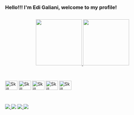 ### Hello!!! I'm Edi Galiani, welcome to my profile!

##

<!--

- 🔭 I’m currently working on ...
- 🌱 I’m currently learning ...
- 👯 I’m looking to collaborate on ...
- 🤔 I’m looking for help with ...
- 💬 Ask me about ...
- 📫 How to reach me: ...
- 😄 Pronouns: ...
- ⚡ Fun fact: ...
-->
 
 
 <div align= "center">
  <a href="https://github.com/EdiGaliani/EdiGaliani">
   <img height="150em" src="https://github-readme-stats.vercel.app/api/top-langs/?username=EdiGaliani&theme=dark&layout=compact&count_private=true" />
   <img height="150em" src="https://github-readme-stats.vercel.app/api?username=EdiGaliani&theme=dark&count_private=true&show_icons=true" />
  </a>
</div>

##

<br/>
<div style="display: inline_block;">
 <img align="center" height="30" width="40" alt="Skill html"src="https://cdn.jsdelivr.net/gh/devicons/devicon/icons/html5/html5-original.svg" />
 <img align="center" height="30" width="40" alt="Skill css"src="https://cdn.jsdelivr.net/gh/devicons/devicon/icons/css3/css3-original.svg" />
 <img align="center" height="30" width="40" alt="Skill nodejs"src="https://cdn.jsdelivr.net/gh/devicons/devicon/icons/nodejs/nodejs-original.svg" />
 <img align="center" height="30" width="40" alt="Skill react" src="https://cdn.jsdelivr.net/gh/devicons/devicon/icons/react/react-original.svg" />
 <img align="center" height="30" width="40" alt="Skill php" src="https://cdn.jsdelivr.net/gh/devicons/devicon/icons/php/php-plain.svg" />
</div>

##

<br/>
<div>
 <a href="https://www.linkedin.com/in/edi-galiani-b8b51763/" target="_blank"  alt="Galiani Linkedin link"><img src=https://img.shields.io/badge/LinkedIn-0077B5?style=for-the-badge&logo=linkedin&logoColor=white  />
  <a href = "mailto:edigaliano@gmail.com"><img src="https://img.shields.io/badge/-Gmail-%23333?style=for-the-badge&logo=gmail&logoColor=white" target="_blank"></a>
    <a href="https://www.facebook.com/edi.galiano" target="_blank"  alt="Galiano Facebook link"><img src=https://img.shields.io/badge/Facebook-1877F2?style=for-the-badge&logo=facebook&logoColor=white  />
  <a href="https://www.instagram.com/edigaliani/" target="_blank"  alt="Galiani Instagram link"><img src=https://img.shields.io/badge/Instagram-E4405F?style=for-the-badge&logo=instagram&logoColor=white  />

  

  
</div>
